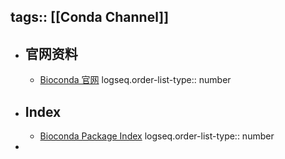 tags:: [[Conda Channel]]
---

- ## 官网资料
	- [Bioconda 官网](https://bioconda.github.io/)
	  logseq.order-list-type:: number
- ## Index
	- [Bioconda Package Index](https://bioconda.github.io/conda-package_index.html)
	  logseq.order-list-type:: number
-